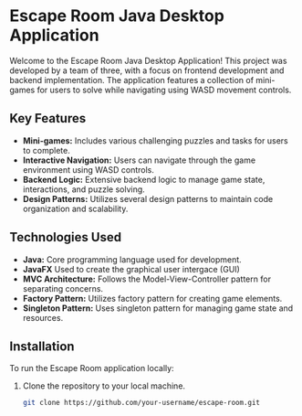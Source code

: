 # Escape Room Java Desktop Application

Welcome to the Escape Room Java Desktop Application! This project was developed by a team of three, with a focus on frontend development and backend implementation. The application features a collection of mini-games for users to solve while navigating using WASD movement controls.

## Key Features

- **Mini-games:** Includes various challenging puzzles and tasks for users to complete.
- **Interactive Navigation:** Users can navigate through the game environment using WASD controls.
- **Backend Logic:** Extensive backend logic to manage game state, interactions, and puzzle solving.
- **Design Patterns:** Utilizes several design patterns to maintain code organization and scalability.

## Technologies Used

- **Java:** Core programming language used for development.
- **JavaFX** Used to create the graphical user intergace (GUI)
- **MVC Architecture:** Follows the Model-View-Controller pattern for separating concerns.
- **Factory Pattern:** Utilizes factory pattern for creating game elements.
- **Singleton Pattern:** Uses singleton pattern for managing game state and resources.

## Installation

To run the Escape Room application locally:

1. Clone the repository to your local machine.
   ```bash
   git clone https://github.com/your-username/escape-room.git

